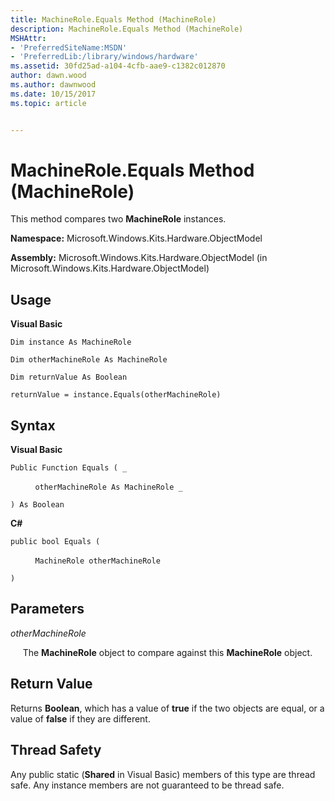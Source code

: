 ```yaml
---
title: MachineRole.Equals Method (MachineRole)
description: MachineRole.Equals Method (MachineRole)
MSHAttr:
- 'PreferredSiteName:MSDN'
- 'PreferredLib:/library/windows/hardware'
ms.assetid: 30fd25ad-a104-4cfb-aae9-c1382c012870
author: dawn.wood
ms.author: dawnwood
ms.date: 10/15/2017
ms.topic: article


---
```


# MachineRole.Equals Method (MachineRole)


This method compares two **MachineRole** instances.

**Namespace:** Microsoft.Windows.Kits.Hardware.ObjectModel

**Assembly:** Microsoft.Windows.Kits.Hardware.ObjectModel (in Microsoft.Windows.Kits.Hardware.ObjectModel)

## <span id="Usage"></span><span id="usage"></span><span id="USAGE"></span>Usage


**Visual Basic**

`Dim instance As MachineRole`

`Dim otherMachineRole As MachineRole`

`Dim returnValue As Boolean`

`returnValue = instance.Equals(otherMachineRole)`

## <span id="Syntax"></span><span id="syntax"></span><span id="SYNTAX"></span>Syntax


**Visual Basic**

`Public Function Equals ( _`

          `otherMachineRole As MachineRole _`

`) As Boolean`

**C#**

`public bool Equals (`

          `MachineRole otherMachineRole`

`)`

## <span id="Parameters"></span><span id="parameters"></span><span id="PARAMETERS"></span>Parameters


*otherMachineRole*

     The **MachineRole** object to compare against this **MachineRole** object.

## <span id="Return_Value"></span><span id="return_value"></span><span id="RETURN_VALUE"></span>Return Value


Returns **Boolean**, which has a value of **true** if the two objects are equal, or a value of **false** if they are different.

## <span id="Thread_Safety"></span><span id="thread_safety"></span><span id="THREAD_SAFETY"></span>Thread Safety


Any public static (**Shared** in Visual Basic) members of this type are thread safe. Any instance members are not guaranteed to be thread safe.

 

 






